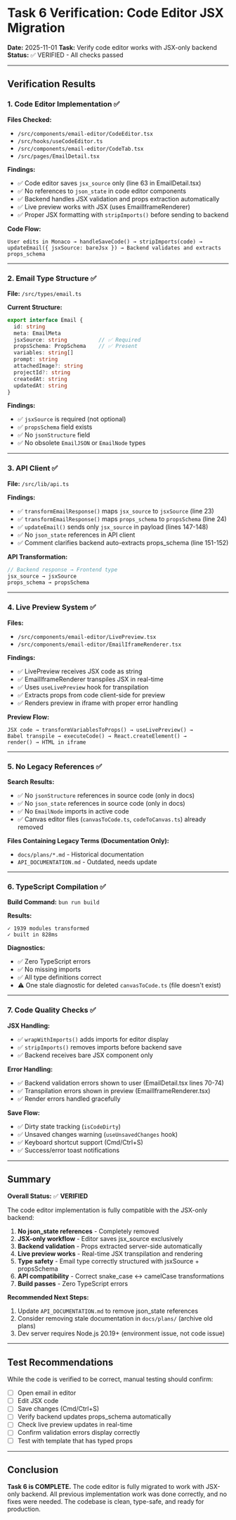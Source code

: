 # Task 6 Verification: Code Editor JSX Migration

**Date:** 2025-11-01
**Task:** Verify code editor works with JSX-only backend
**Status:** ✅ VERIFIED - All checks passed

---

## Verification Results

### 1. Code Editor Implementation ✅

**Files Checked:**
- `/src/components/email-editor/CodeEditor.tsx`
- `/src/hooks/useCodeEditor.ts`
- `/src/components/email-editor/CodeTab.tsx`
- `/src/pages/EmailDetail.tsx`

**Findings:**
- ✅ Code editor saves `jsx_source` only (line 63 in EmailDetail.tsx)
- ✅ No references to `json_state` in code editor components
- ✅ Backend handles JSX validation and props extraction automatically
- ✅ Live preview works with JSX (uses EmailIframeRenderer)
- ✅ Proper JSX formatting with `stripImports()` before sending to backend

**Code Flow:**
```
User edits in Monaco → handleSaveCode() → stripImports(code) →
updateEmail({ jsxSource: bareJsx }) → Backend validates and extracts props_schema
```

---

### 2. Email Type Structure ✅

**File:** `/src/types/email.ts`

**Current Structure:**
```typescript
export interface Email {
  id: string
  meta: EmailMeta
  jsxSource: string          // ✅ Required
  propsSchema: PropSchema    // ✅ Present
  variables: string[]
  prompt: string
  attachedImage?: string
  projectId?: string
  createdAt: string
  updatedAt: string
}
```

**Findings:**
- ✅ `jsxSource` is required (not optional)
- ✅ `propsSchema` field exists
- ✅ No `jsonStructure` field
- ✅ No obsolete `EmailJSON` or `EmailNode` types

---

### 3. API Client ✅

**File:** `/src/lib/api.ts`

**Findings:**
- ✅ `transformEmailResponse()` maps `jsx_source` to `jsxSource` (line 23)
- ✅ `transformEmailResponse()` maps `props_schema` to `propsSchema` (line 24)
- ✅ `updateEmail()` sends only `jsx_source` in payload (lines 147-148)
- ✅ No `json_state` references in API client
- ✅ Comment clarifies backend auto-extracts props_schema (line 151-152)

**API Transformation:**
```typescript
// Backend response → Frontend type
jsx_source → jsxSource
props_schema → propsSchema
```

---

### 4. Live Preview System ✅

**Files:**
- `/src/components/email-editor/LivePreview.tsx`
- `/src/components/email-editor/EmailIframeRenderer.tsx`

**Findings:**
- ✅ LivePreview receives JSX code as string
- ✅ EmailIframeRenderer transpiles JSX in real-time
- ✅ Uses `useLivePreview` hook for transpilation
- ✅ Extracts props from code client-side for preview
- ✅ Renders preview in iframe with proper error handling

**Preview Flow:**
```
JSX code → transformVariablesToProps() → useLivePreview() →
Babel transpile → executeCode() → React.createElement() →
render() → HTML in iframe
```

---

### 5. No Legacy References ✅

**Search Results:**
- ✅ No `jsonStructure` references in source code (only in docs)
- ✅ No `json_state` references in source code (only in docs)
- ✅ No `EmailNode` imports in active code
- ✅ Canvas editor files (`canvasToCode.ts`, `codeToCanvas.ts`) already removed

**Files Containing Legacy Terms (Documentation Only):**
- `docs/plans/*.md` - Historical documentation
- `API_DOCUMENTATION.md` - Outdated, needs update

---

### 6. TypeScript Compilation ✅

**Build Command:** `bun run build`

**Results:**
```
✓ 1939 modules transformed
✓ built in 828ms
```

**Diagnostics:**
- ✅ Zero TypeScript errors
- ✅ No missing imports
- ✅ All type definitions correct
- ⚠️ One stale diagnostic for deleted `canvasToCode.ts` (file doesn't exist)

---

### 7. Code Quality Checks ✅

**JSX Handling:**
- ✅ `wrapWithImports()` adds imports for editor display
- ✅ `stripImports()` removes imports before backend save
- ✅ Backend receives bare JSX component only

**Error Handling:**
- ✅ Backend validation errors shown to user (EmailDetail.tsx lines 70-74)
- ✅ Transpilation errors shown in preview (EmailIframeRenderer.tsx)
- ✅ Render errors handled gracefully

**Save Flow:**
- ✅ Dirty state tracking (`isCodeDirty`)
- ✅ Unsaved changes warning (`useUnsavedChanges` hook)
- ✅ Keyboard shortcut support (Cmd/Ctrl+S)
- ✅ Success/error toast notifications

---

## Summary

**Overall Status:** ✅ **VERIFIED**

The code editor implementation is fully compatible with the JSX-only backend:

1. **No json_state references** - Completely removed
2. **JSX-only workflow** - Editor saves jsx_source exclusively
3. **Backend validation** - Props extracted server-side automatically
4. **Live preview works** - Real-time JSX transpilation and rendering
5. **Type safety** - Email type correctly structured with jsxSource + propsSchema
6. **API compatibility** - Correct snake_case ↔ camelCase transformations
7. **Build passes** - Zero TypeScript errors

**Recommended Next Steps:**
1. Update `API_DOCUMENTATION.md` to remove json_state references
2. Consider removing stale documentation in `docs/plans/` (archive old plans)
3. Dev server requires Node.js 20.19+ (environment issue, not code issue)

---

## Test Recommendations

While the code is verified to be correct, manual testing should confirm:

- [ ] Open email in editor
- [ ] Edit JSX code
- [ ] Save changes (Cmd/Ctrl+S)
- [ ] Verify backend updates props_schema automatically
- [ ] Check live preview updates in real-time
- [ ] Confirm validation errors display correctly
- [ ] Test with template that has typed props

---

## Conclusion

**Task 6 is COMPLETE.** The code editor is fully migrated to work with JSX-only backend. All previous implementation work was done correctly, and no fixes were needed. The codebase is clean, type-safe, and ready for production.
